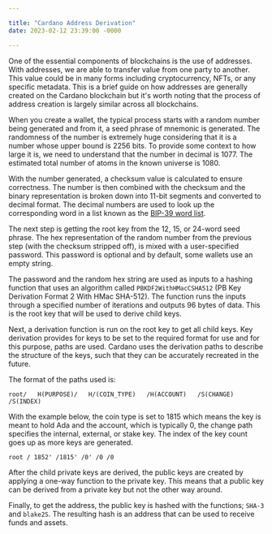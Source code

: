 ```yaml
---

title: "Cardano Address Derivation"
date: 2023-02-12 23:39:00 -0000

---
```


One of the essential components of blockchains is the use of addresses. With addresses, we are able to transfer value from one party to another. This value could be in many forms including cryptocurrency, NFTs, or any specific metadata. This is a brief guide on how addresses are generally created on the Cardano blockchain but it's worth noting that the process of address creation is largely similar across all blockchains.

When you create a wallet, the typical process starts with a random number being generated and from it, a seed phrase of mnemonic is generated. The randomness of the number is extremely huge considering that it is a number whose upper bound is 2256 bits. To provide some context to how large it is, we need to understand that the number in decimal is 1077. The estimated total number of atoms in the known universe is 1080. 

With the number generated, a checksum value is calculated to ensure correctness. The number is then combined with the checksum and the binary representation is broken down into 11-bit segments and converted to decimal format. The decimal numbers are used to look up the corresponding word in a list known as the [BIP-39 word list]([https://github.com/bitcoin/bips/blob/master/bip-0039/english.txt](https://github.com/bitcoin/bips/blob/master/bip-0039/english.txt)).  

The next step is getting the root key from the 12, 15, or 24-word seed phrase. The hex representation of the random number from the previous step (with the checksum stripped off), is mixed with a user-specified password. This password is optional and by default, some wallets use an empty string. 

The password and the random hex string are used as inputs to a hashing function that uses an algorithm called `PBKDF2WithHMacCSHA512` (PB Key Derivation Format 2 With HMac SHA-512). The function runs the inputs through a specified number of iterations and outputs 96 bytes of data. This is the root key that will be used to derive child keys.

Next, a derivation function is run on the root key to get all child keys. Key derivation provides for keys to be set to the required format for use and for this purpose, paths are used. Cardano uses the derivation paths to describe the structure of the keys, such that they can be accurately recreated in the future. 

The format of the paths used is:

`root/   H(PURPOSE)/   H/(COIN_TYPE)   /H(ACCOUNT)   /S(CHANGE)   /S(INDEX)` 

With the example below, the coin type is set to 1815 which means the key is meant to hold Ada and the account, which is typically 0, the change path specifies the internal, external, or stake key. The index of the key count goes up as more keys are generated. 

`root / 1852' /1815' /0' /0 /0` 

After the child private keys are derived, the public keys are created by applying a one-way function to the private key. This means that a public key can be derived from a private key but not the other way around.  

Finally, to get the address, the public key is hashed with the functions; `SHA-3` and `blake2S`. The resulting hash is an address that can be used to receive funds and assets.